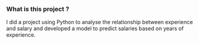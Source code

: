 ### What is this project ?
I did a project using Python to analyse the relationship between experience and salary and developed a model to predict salaries based on years of experience.
